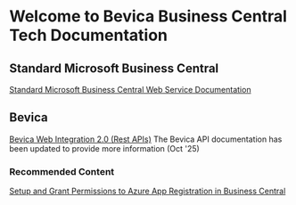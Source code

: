 # Welcome to Bevica Business Central Tech Documentation 

## Standard Microsoft Business Central 

[Standard Microsoft Business Central Web Service Documentation](BC/BC-Standard.md)

## Bevica

[Bevica Web Integration 2.0 (Rest APIs)](Docs/APIs/Bevica-2_0.md)
The Bevica API documentation has been updated to provide more information (Oct '25)

### Recommended Content

[Setup and Grant Permissions to Azure App Registration in Business Central](BC/AzureADAppRegistration.md)
